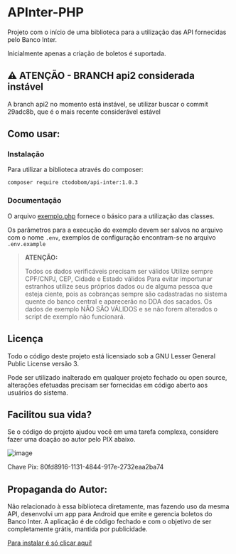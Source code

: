 APInter-PHP
===========

Projeto com o início de uma biblioteca para a utilização das API fornecidas pelo Banco Inter.

Inicialmente apenas a criação de boletos é suportada.

⚠️ ATENÇÃO - BRANCH api2 considerada instável
--------------------------------------------

A branch api2 no momento está instável, se utilizar buscar o commit 29adc8b, que é o mais recente considerável estável

Como usar:
----------

### Instalação

Para utilizar a biblioteca através do composer:

```
composer require ctodobom/api-inter:1.0.3
```

### Documentação 

O arquivo [exemplo.php](exemplo.php) fornece o básico para a utilização das classes.

Os parâmetros para a execução do exemplo devem ser salvos no arquivo com o nome `.env`, exemplos de configuração encontram-se no arquivo `.env.example`

> **ATENÇÃO:**
>
> Todos os dados verificáveis precisam ser válidos Utilize sempre CPF/CNPJ, CEP, Cidade e Estado válidos Para evitar importunar estranhos utilize seus próprios dados ou de alguma pessoa que esteja ciente, pois as cobranças sempre são cadastradas no sistema quente do banco central e aparecerão no DDA dos sacados. Os dados de exemplo NÃO SÃO VÁLIDOS e se não forem alterados o script de exemplo não funcionará.

Licença
-------

Todo o código deste projeto está licensiado sob a GNU Lesser General Public License versão 3.

Pode ser utilizado inalterado em qualquer projeto fechado ou open source, alterações efetuadas precisam ser fornecidas em código aberto aos usuários do sistema.

Facilitou sua vida?
-------------------

Se o código do projeto ajudou você em uma tarefa complexa, considere fazer uma doação ao autor pelo PIX abaixo.

![image](https://user-images.githubusercontent.com/6070736/116247400-317e3680-a741-11eb-9434-9f226eec39b5.png)

Chave Pix: 80fd8916-1131-4844-917e-2732eaa2ba74

Propaganda do Autor:
--------------------

Não relacionado à essa biblioteca diretamente, mas fazendo uso da mesma API, desenvolvi um app para Android que emite e gerencia boletos do Banco Inter. A aplicação é de código fechado e com o objetivo de ser completamente grátis, mantida por publicidade.

[Para instalar é só clicar aqui!](https://play.google.com/store/apps/details?id=dev.todobom.interbill)
